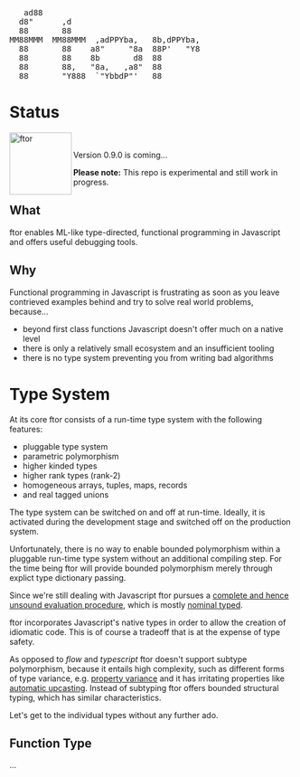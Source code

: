 <pre>
   ad88                                   
  d8"      ,d                             
  88       88                             
MM88MMM  MM88MMM  ,adPPYba,   8b,dPPYba,  
  88       88    a8"     "8a  88P'   "Y8  
  88       88    8b       d8  88          
  88       88,   "8a,   ,a8"  88          
  88       "Y888  `"YbbdP"'   88          
</pre>

# Status

<img src="https://i.stack.imgur.com/UqCPm.png?s=328&g=1" height="110" alt="ftor" align="left">

<br>

Version 0.9.0 is coming...

**Please note:** This repo is experimental and still work in progress.
<br>

## What

ftor enables ML-like type-directed, functional programming in Javascript and offers useful debugging tools.

## Why

Functional programming in Javascript is frustrating as soon as you leave contrieved examples behind and try to solve real world problems, because...

* beyond first class functions Javascript doesn't offer much on a native level
* there is only a relatively small ecosystem and an insufficient tooling
* there is no type system preventing you from writing bad algorithms

# Type System

At its core ftor consists of a run-time type system with the following features:

* pluggable type system
* parametric polymorphism
* higher kinded types
* higher rank types (rank-2)
* homogeneous arrays, tuples, maps, records
* and real tagged unions

The type system can be switched on and off at run-time. Ideally, it is activated during the development stage and switched off on the production system.

Unfortunately, there is no way to enable bounded polymorphism within a pluggable run-time type system without an additional compiling step. For the time being ftor will provide bounded polymorphism merely through explict type dictionary passing.

Since we're still dealing with Javascript ftor pursues a <a href="https://eschew.wordpress.com/2009/08/31/sound-and-complete/">complete and hence unsound evaluation procedure</a>, which is mostly <a href="https://en.wikipedia.org/wiki/Nominal_type_system">nominal typed</a>.

ftor incorporates Javascript's native types in order to allow the creation of idiomatic code. This is of course a tradeoff that is at the expense of type safety.

As opposed to _flow_ and _typescript_ ftor doesn't support subtype polymorphism, because it entails high complexity, such as different forms of type variance, e.g. <a href="https://flow.org/blog/2016/10/04/Property-Variance/">property variance</a> and it has irritating properties like <a href="https://brianmckenna.org/blog/row_polymorphism_isnt_subtyping">automatic upcasting</a>. Instead of subtyping ftor offers bounded structural typing, which has similar characteristics.

Let's get to the individual types without any further ado.

## Function Type

...